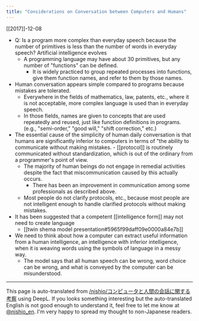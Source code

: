 ```yaml
---
title: "Considerations on Conversation between Computers and Humans"
---
```


[[2017]]-12-08
- Q: Is a program more complex than everyday speech because the number of primitives is less than the number of words in everyday speech? Artificial intelligence evolves
    - A programming language may have about 30 primitives, but any number of "functions" can be defined.
        - It is widely practiced to group repeated processes into functions, give them function names, and refer to them by those names.
- Human conversation appears simple compared to programs because mistakes are tolerated.
    - Everywhere in the fields of mathematics, law, patents, etc., where it is not acceptable, more complex language is used than in everyday speech.
    - In those fields, names are given to concepts that are used repeatedly and reused, just like function definitions in programs. (e.g., "semi-order," "good will," "shift correction," etc.)
- The essential cause of the simplicity of human daily conversation is that humans are significantly inferior to computers in terms of "the ability to communicate without making mistakes.
        - [[protocol]] is routinely communicated without standardization, which is out of the ordinary from a programmer's point of view.
    - The majority of human beings do not engage in remedial activities despite the fact that miscommunication caused by this actually occurs.
        - There has been an improvement in communication among some professionals as described above.
    - Most people do not clarify protocols, etc., because most people are not intelligent enough to handle clarified protocols without making mistakes.
- It has been suggested that a competent [[intelligence form]] may not need to create language
    - [[twin shema model presentation#5965f99daff09e0000a84e7b]]
- We need to think about how a computer can extract useful information from a human intelligence, an intelligence with inferior intelligence, when it is weaving words using the symbols of language in a messy way.
    - The model says that all human speech can be wrong, word choice can be wrong, and what is conveyed by the computer can be misunderstood.

---
This page is auto-translated from [/nishio/コンピュータと人間の会話に関する考察](https://scrapbox.io/nishio/コンピュータと人間の会話に関する考察) using DeepL. If you looks something interesting but the auto-translated English is not good enough to understand it, feel free to let me know at [@nishio_en](https://twitter.com/nishio_en). I'm very happy to spread my thought to non-Japanese readers.